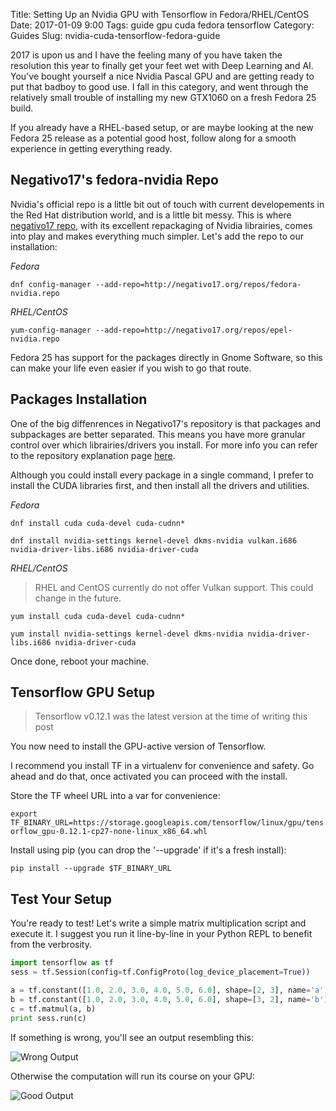 Title: Setting Up an Nvidia GPU with Tensorflow in Fedora/RHEL/CentOS
Date: 2017-01-09 9:00
Tags: guide gpu cuda fedora tensorflow
Category: Guides
Slug: nvidia-cuda-tensorflow-fedora-guide

2017 is upon us and I have the feeling many of you have taken the resolution this year to finally get your feet wet with Deep Learning and AI. You've bought yourself a nice Nvidia Pascal GPU and are getting ready to put that badboy to good use. I fall in this category, and went through the relatively small trouble of installing my new GTX1060 on a fresh Fedora 25 build.

If you already have a RHEL-based setup, or are maybe looking at the new Fedora 25 release as a potential good host, follow along for a smooth experience in getting everything ready.

## Negativo17's fedora-nvidia Repo

Nvidia's official repo is a little bit out of touch with current developements in the Red Hat distribution world, and is a little bit messy. This is where [negativo17 repo](http://negativo17.org/nvidia-driver/), with its excellent repackaging of Nvidia librairies, comes into play and makes everything much simpler. Let's add the repo to our installation:

_Fedora_

`dnf config-manager --add-repo=http://negativo17.org/repos/fedora-nvidia.repo`

_RHEL/CentOS_

`yum-config-manager --add-repo=http://negativo17.org/repos/epel-nvidia.repo`

Fedora 25 has support for the packages directly in Gnome Software, so this can make your life even easier if you wish to go that route.

## Packages Installation

One of the big diffenrences in Negativo17's repository is that packages and subpackages are better separated. This means you have more granular control over which librairies/drivers you install. For more info you can refer to the repository explanation page [here](http://negativo17.org/nvidia-driver/).

Although you could install every package in a single command, I prefer to install the CUDA libraries first, and then install all the drivers and utilities.

_Fedora_

`dnf install cuda cuda-devel cuda-cudnn*`

`dnf install nvidia-settings kernel-devel dkms-nvidia vulkan.i686 nvidia-driver-libs.i686 nvidia-driver-cuda`

_RHEL/CentOS_

> RHEL and CentOS currently do not offer Vulkan support. This could change in the future.

`yum install cuda cuda-devel cuda-cudnn*`

`yum install nvidia-settings kernel-devel dkms-nvidia nvidia-driver-libs.i686 nvidia-driver-cuda`

Once done, reboot your machine.

## Tensorflow GPU Setup

> Tensorflow v0.12.1 was the latest version at the time of writing this post

You now need to install the GPU-active version of Tensorflow.

I recommend you install TF in a virtualenv for convenience and safety.
Go ahead and do that, once activated you can proceed with the install.

Store the TF wheel URL into a var for convenience:

`export TF_BINARY_URL=https://storage.googleapis.com/tensorflow/linux/gpu/tensorflow_gpu-0.12.1-cp27-none-linux_x86_64.whl`

Install using pip (you can drop the '--upgrade' if it's a fresh install):

`pip install --upgrade $TF_BINARY_URL`

## Test Your Setup

You're ready to test! Let's write a simple matrix multiplication script and execute it. I suggest you run it line-by-line in your Python REPL to benefit from the verbrosity.

```python
import tensorflow as tf
sess = tf.Session(config=tf.ConfigProto(log_device_placement=True))

a = tf.constant([1.0, 2.0, 3.0, 4.0, 5.0, 6.0], shape=[2, 3], name='a')
b = tf.constant([1.0, 2.0, 3.0, 4.0, 5.0, 6.0], shape=[3, 2], name='b')
c = tf.matmul(a, b)
print sess.run(c)
```

If something is wrong, you'll see an output resembling this:

![Wrong Output]({attach}images/nvidia-cuda-tensorflow-fedora-guide-1.jpg)

Otherwise the computation will run its course on your GPU:

![Good Output]({attach}images/nvidia-cuda-tensorflow-fedora-guide-2.jpg)
